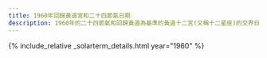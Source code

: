```yaml
---
title: 1960年回歸黃道宮和二十四節氣日期
description: 1960年的二十四節氣和回歸黃道為基準的黃道十二宮(又稱十二星座)的交界日期，常見於西洋占星術和星座運程
---
```

{% include_relative _solarterm_details.html year="1960" %}
